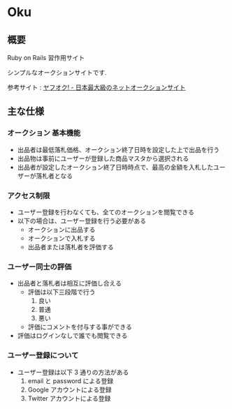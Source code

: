 # Oku

## 概要

Ruby on Rails 習作用サイト

シンプルなオークションサイトです.

参考サイト : [ヤフオク! - 日本最大級のネットオークションサイト](http://auctions.yahoo.co.jp/)

## 主な仕様

### オークション 基本機能

- 出品者は最低落札価格、オークション終了日時を設定した上で出品を行う
- 出品物は事前にユーザーが登録した商品マスタから選択される
- 出品者が設定したオークション終了日時時点で、最高の金額を入札したユーザーが落札者となる

### アクセス制限

- ユーザー登録を行わなくても、全てのオークションを閲覧できる
- 以下の場合は、ユーザー登録を行う必要がある
    - オークションに出品する
    - オークションで入札する
    - 出品者または落札者を評価する

### ユーザー同士の評価

- 出品者と落札者は相互に評価し合える
    - 評価は以下三段階で行う
        1. 良い
        2. 普通
        3. 悪い
    - 評価にコメントを付与する事ができる
- 評価はログインなしで誰でも閲覧できる

### ユーザー登録について

- ユーザー登録は以下 3 通りの方法がある
    1. email と password による登録
    2. Google アカウントによる登録
    3. Twitter アカウントによる登録


